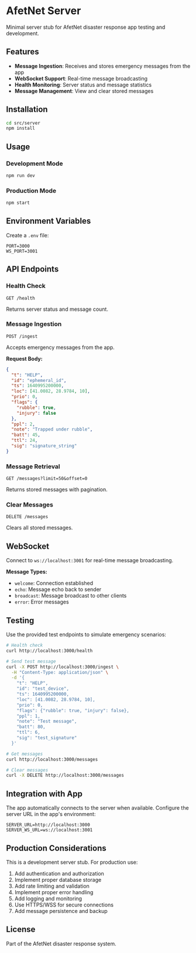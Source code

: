 # AfetNet Server

Minimal server stub for AfetNet disaster response app testing and development.

## Features

- **Message Ingestion**: Receives and stores emergency messages from the app
- **WebSocket Support**: Real-time message broadcasting
- **Health Monitoring**: Server status and message statistics
- **Message Management**: View and clear stored messages

## Installation

```bash
cd src/server
npm install
```

## Usage

### Development Mode
```bash
npm run dev
```

### Production Mode
```bash
npm start
```

## Environment Variables

Create a `.env` file:

```env
PORT=3000
WS_PORT=3001
```

## API Endpoints

### Health Check
```
GET /health
```

Returns server status and message count.

### Message Ingestion
```
POST /ingest
```

Accepts emergency messages from the app.

**Request Body:**
```json
{
  "t": "HELP",
  "id": "ephemeral_id",
  "ts": 1640995200000,
  "loc": [41.0082, 28.9784, 10],
  "prio": 0,
  "flags": {
    "rubble": true,
    "injury": false
  },
  "ppl": 2,
  "note": "Trapped under rubble",
  "batt": 45,
  "ttl": 24,
  "sig": "signature_string"
}
```

### Message Retrieval
```
GET /messages?limit=50&offset=0
```

Returns stored messages with pagination.

### Clear Messages
```
DELETE /messages
```

Clears all stored messages.

## WebSocket

Connect to `ws://localhost:3001` for real-time message broadcasting.

**Message Types:**
- `welcome`: Connection established
- `echo`: Message echo back to sender
- `broadcast`: Message broadcast to other clients
- `error`: Error messages

## Testing

Use the provided test endpoints to simulate emergency scenarios:

```bash
# Health check
curl http://localhost:3000/health

# Send test message
curl -X POST http://localhost:3000/ingest \
  -H "Content-Type: application/json" \
  -d '{
    "t": "HELP",
    "id": "test_device",
    "ts": 1640995200000,
    "loc": [41.0082, 28.9784, 10],
    "prio": 0,
    "flags": {"rubble": true, "injury": false},
    "ppl": 1,
    "note": "Test message",
    "batt": 80,
    "ttl": 6,
    "sig": "test_signature"
  }'

# Get messages
curl http://localhost:3000/messages

# Clear messages
curl -X DELETE http://localhost:3000/messages
```

## Integration with App

The app automatically connects to the server when available. Configure the server URL in the app's environment:

```env
SERVER_URL=http://localhost:3000
SERVER_WS_URL=ws://localhost:3001
```

## Production Considerations

This is a development server stub. For production use:

1. Add authentication and authorization
2. Implement proper database storage
3. Add rate limiting and validation
4. Implement proper error handling
5. Add logging and monitoring
6. Use HTTPS/WSS for secure connections
7. Add message persistence and backup

## License

Part of the AfetNet disaster response system.
